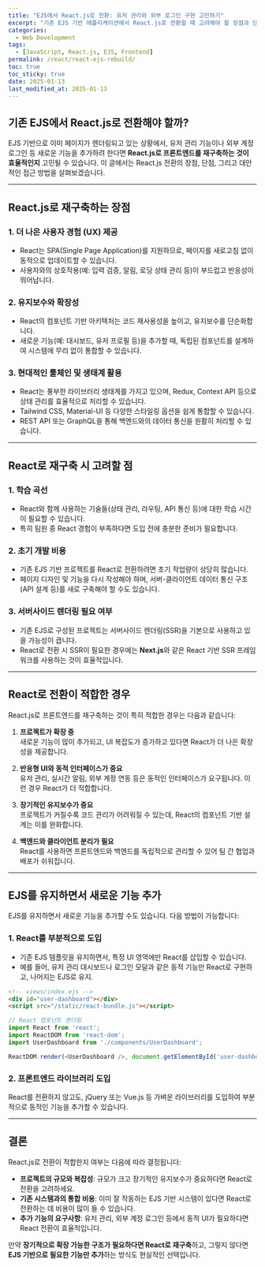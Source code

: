```yaml
---
title: "EJS에서 React.js로 전환: 유저 관리와 외부 로그인 구현 고민하기"
excerpt: "기존 EJS 기반 애플리케이션에서 React.js로 전환할 때 고려해야 할 장점과 단점, 그리고 실용적인 접근 방안을 탐구합니다."
categories:
  - Web Development
tags:
  - [JavaScript, React.js, EJS, Frontend]
permalink: /react/react-ejs-rebuild/
toc: true
toc_sticky: true
date: 2025-01-13
last_modified_at: 2025-01-13
---
```


## 기존 EJS에서 React.js로 전환해야 할까?

EJS 기반으로 이미 페이지가 렌더링되고 있는 상황에서, 유저 관리 기능이나 외부 계정 로그인 등 새로운 기능을 추가하려 한다면 **React.js로 프론트엔드를 재구축하는 것이 효율적인지** 고민될 수 있습니다. 이 글에서는 React.js 전환의 장점, 단점, 그리고 대안적인 접근 방법을 살펴보겠습니다.

---

## React.js로 재구축하는 장점

### 1. 더 나은 사용자 경험 (UX) 제공
- React는 SPA(Single Page Application)를 지원하므로, 페이지를 새로고침 없이 동적으로 업데이트할 수 있습니다.
- 사용자와의 상호작용(예: 입력 검증, 알림, 로딩 상태 관리 등)이 부드럽고 반응성이 뛰어납니다.

### 2. 유지보수와 확장성
- React의 컴포넌트 기반 아키텍처는 코드 재사용성을 높이고, 유지보수를 단순화합니다.
- 새로운 기능(예: 대시보드, 유저 프로필 등)을 추가할 때, 독립된 컴포넌트를 설계하여 시스템에 무리 없이 통합할 수 있습니다.

### 3. 현대적인 툴체인 및 생태계 활용
- React는 풍부한 라이브러리 생태계를 가지고 있으며, Redux, Context API 등으로 상태 관리를 효율적으로 처리할 수 있습니다.
- Tailwind CSS, Material-UI 등 다양한 스타일링 옵션을 쉽게 통합할 수 있습니다.
- REST API 또는 GraphQL을 통해 백엔드와의 데이터 통신을 원활히 처리할 수 있습니다.

---

## React로 재구축 시 고려할 점

### 1. 학습 곡선
- React와 함께 사용하는 기술들(상태 관리, 라우팅, API 통신 등)에 대한 학습 시간이 필요할 수 있습니다.
- 특히 팀원 중 React 경험이 부족하다면 도입 전에 충분한 준비가 필요합니다.

### 2. 초기 개발 비용
- 기존 EJS 기반 프로젝트를 React로 전환하려면 초기 작업량이 상당히 많습니다.
- 페이지 디자인 및 기능을 다시 작성해야 하며, 서버-클라이언트 데이터 통신 구조(API 설계 등)를 새로 구축해야 할 수도 있습니다.

### 3. 서버사이드 렌더링 필요 여부
- 기존 EJS로 구성된 프로젝트는 서버사이드 렌더링(SSR)을 기본으로 사용하고 있을 가능성이 큽니다.
- React로 전환 시 SSR이 필요한 경우에는 **Next.js**와 같은 React 기반 SSR 프레임워크를 사용하는 것이 효율적입니다.

---

## React로 전환이 적합한 경우

React.js로 프론트엔드를 재구축하는 것이 특히 적합한 경우는 다음과 같습니다:

1. **프로젝트가 확장 중**  
   새로운 기능이 많이 추가되고, UI 복잡도가 증가하고 있다면 React가 더 나은 확장성을 제공합니다.

2. **반응형 UI와 동적 인터페이스가 중요**  
   유저 관리, 실시간 알림, 외부 계정 연동 등은 동적인 인터페이스가 요구됩니다. 이런 경우 React가 더 적합합니다.

3. **장기적인 유지보수가 중요**  
   프로젝트가 커질수록 코드 관리가 어려워질 수 있는데, React의 컴포넌트 기반 설계는 이를 완화합니다.

4. **백엔드와 클라이언트 분리가 필요**  
   React를 사용하면 프론트엔드와 백엔드를 독립적으로 관리할 수 있어 팀 간 협업과 배포가 쉬워집니다.

---

## EJS를 유지하면서 새로운 기능 추가

EJS를 유지하면서 새로운 기능을 추가할 수도 있습니다. 다음 방법이 가능합니다:

### 1. React를 부분적으로 도입
- 기존 EJS 템플릿을 유지하면서, 특정 UI 영역에만 React를 삽입할 수 있습니다.
- 예를 들어, 유저 관리 대시보드나 로그인 모달과 같은 동적 기능만 React로 구현하고, 나머지는 EJS로 유지.

```html
<!-- views/index.ejs -->
<div id="user-dashboard"></div>
<script src="/static/react-bundle.js"></script>
```

```javascript
// React 컴포넌트 렌더링
import React from 'react';
import ReactDOM from 'react-dom';
import UserDashboard from './components/UserDashboard';

ReactDOM.render(<UserDashboard />, document.getElementById('user-dashboard'));
```

### 2. 프론트엔드 라이브러리 도입
React를 전환하지 않고도, jQuery 또는 Vue.js 등 가벼운 라이브러리를 도입하여 부분적으로 동적인 기능을 추가할 수 있습니다.

---

## 결론

React.js로 전환이 적합한지 여부는 다음에 따라 결정됩니다:

- **프로젝트의 규모와 복잡성**: 규모가 크고 장기적인 유지보수가 중요하다면 React로 전환을 고려하세요.
- **기존 시스템과의 통합 비용**: 이미 잘 작동하는 EJS 기반 시스템이 있다면 React로 전환하는 데 비용이 많이 들 수 있습니다.
- **추가 기능의 요구사항**: 유저 관리, 외부 계정 로그인 등에서 동적 UI가 필요하다면 React 전환이 효율적입니다.

만약 **장기적으로 확장 가능한 구조가 필요하다면 React로 재구축**하고, 그렇지 않다면 **EJS 기반으로 필요한 기능만 추가**하는 방식도 현실적인 선택입니다.
